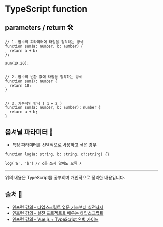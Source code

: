 # TypeScript function

## parameters / return 🛠
  ```
  // 1. 함수의 파라미터에 타입을 정의하는 방식
  function sum(a: number, b: number) {
    return a + b;
  };

  sum(10,20);


  // 2. 함수의 반환 값에 타입을 정의하는 방식
  function sum(): number {
    return 10;
  }


  // 3. 기본적인 방식 ( 1 + 2 )
  function sum(a: number, b: number): number {
    return a + b;
  }
  ```

## 옵셔널 파라미터 🔩
- 특정 파라미터를 선택적으로 사용하고 싶은 경우
```
function log(a: string, b: string, c?:string) {}

log('a', 'b') // c를 쓰지 않아도 오류 X
```

- - -
위의 내용은 TypeScript를 공부하며 개인적으로 정리한 내용입니다.
## 출처 📝
- [인프런 강의 - 타입스크립트 입문 기초부터 실전까지](https://www.inflearn.com/course/%ED%83%80%EC%9E%85%EC%8A%A4%ED%81%AC%EB%A6%BD%ED%8A%B8-%EC%9E%85%EB%AC%B8/dashboard)
- [인프런 강의 - 실전 프로젝트로 배우는 타입스크립트](https://www.inflearn.com/course/%ED%83%80%EC%9E%85%EC%8A%A4%ED%81%AC%EB%A6%BD%ED%8A%B8-%EC%8B%A4%EC%A0%84/dashboard)
- [인프런 강의 - Vue.js + TypeScript 완벽 가이드](https://www.inflearn.com/course/vue-ts/dashboard)